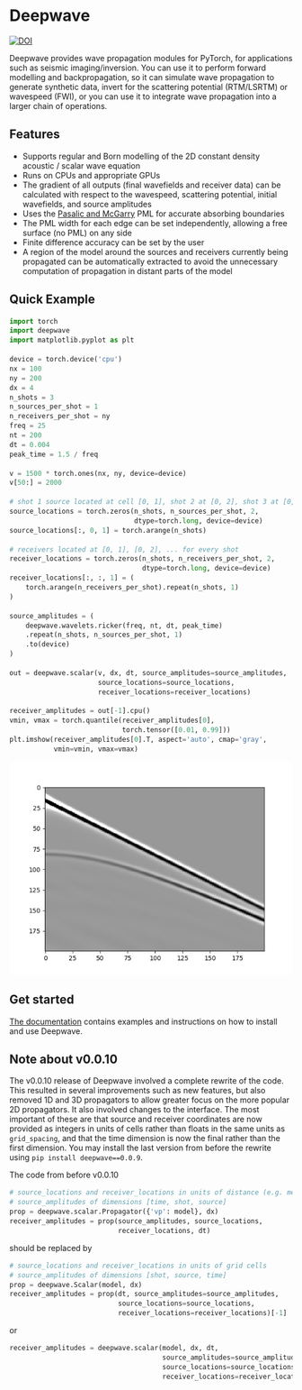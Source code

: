 # Deepwave

[![DOI](https://zenodo.org/badge/DOI/10.5281/zenodo.3829886.svg)](https://doi.org/10.5281/zenodo.3829886)

Deepwave provides wave propagation modules for PyTorch, for applications such as seismic imaging/inversion. You can use it to perform forward modelling and backpropagation, so it can simulate wave propagation to generate synthetic data, invert for the scattering potential (RTM/LSRTM) or wavespeed (FWI), or you can use it to integrate wave propagation into a larger chain of operations.

## Features
- Supports regular and Born modelling of the 2D constant density acoustic / scalar wave equation
- Runs on CPUs and appropriate GPUs
- The gradient of all outputs (final wavefields and receiver data) can be calculated with respect to the wavespeed, scattering potential, initial wavefields, and source amplitudes
- Uses the [Pasalic and McGarry](https://doi.org/10.1190/1.3513453) PML for accurate absorbing boundaries
- The PML width for each edge can be set independently, allowing a free surface (no PML) on any side
- Finite difference accuracy can be set by the user
- A region of the model around the sources and receivers currently being propagated can be automatically extracted to avoid the unnecessary computation of propagation in distant parts of the model

## Quick Example

```python
import torch
import deepwave
import matplotlib.pyplot as plt

device = torch.device('cpu')
nx = 100
ny = 200
dx = 4
n_shots = 3
n_sources_per_shot = 1
n_receivers_per_shot = ny
freq = 25
nt = 200
dt = 0.004
peak_time = 1.5 / freq

v = 1500 * torch.ones(nx, ny, device=device)
v[50:] = 2000

# shot 1 source located at cell [0, 1], shot 2 at [0, 2], shot 3 at [0, 3]
source_locations = torch.zeros(n_shots, n_sources_per_shot, 2,
                               dtype=torch.long, device=device)
source_locations[:, 0, 1] = torch.arange(n_shots)

# receivers located at [0, 1], [0, 2], ... for every shot
receiver_locations = torch.zeros(n_shots, n_receivers_per_shot, 2,
                                 dtype=torch.long, device=device)
receiver_locations[:, :, 1] = (
    torch.arange(n_receivers_per_shot).repeat(n_shots, 1)
)

source_amplitudes = (
    deepwave.wavelets.ricker(freq, nt, dt, peak_time)
    .repeat(n_shots, n_sources_per_shot, 1)
    .to(device)
)

out = deepwave.scalar(v, dx, dt, source_amplitudes=source_amplitudes,
                      source_locations=source_locations,
                      receiver_locations=receiver_locations)

receiver_amplitudes = out[-1].cpu()
vmin, vmax = torch.quantile(receiver_amplitudes[0],
                            torch.tensor([0.01, 0.99]))
plt.imshow(receiver_amplitudes[0].T, aspect='auto', cmap='gray',
           vmin=vmin, vmax=vmax)
```
![Example common shot gather](quick_example.jpg)

## Get started

[The documentation](https://ausargeo.pages.dev/deepwave) contains examples and instructions on how to install and use Deepwave.

## Note about v0.0.10

The v0.0.10 release of Deepwave involved a complete rewrite of the code. This resulted in several improvements such as new features, but also removed 1D and 3D propagators to allow greater focus on the more popular 2D propagators. It also involved changes to the interface. The most important of these are that source and receiver coordinates are now provided as integers in units of cells rather than floats in the same units as `grid_spacing`, and that the time dimension is now the final rather than the first dimension. You may install the last version from before the rewrite using `pip install deepwave==0.0.9`.

The code from before v0.0.10

```python
# source_locations and receiver_locations in units of distance (e.g. meters)
# source_amplitudes of dimensions [time, shot, source]
prop = deepwave.scalar.Propagator({'vp': model}, dx)
receiver_amplitudes = prop(source_amplitudes, source_locations,
                           receiver_locations, dt)
```

should be replaced by

```python
# source_locations and receiver_locations in units of grid cells
# source_amplitudes of dimensions [shot, source, time]
prop = deepwave.Scalar(model, dx)
receiver_amplitudes = prop(dt, source_amplitudes=source_amplitudes,
                           source_locations=source_locations,
                           receiver_locations=receiver_locations)[-1]
```

or

```python
receiver_amplitudes = deepwave.scalar(model, dx, dt,
                                      source_amplitudes=source_amplitudes,
                                      source_locations=source_locations,
                                      receiver_locations=receiver_locations)[-1]
```
